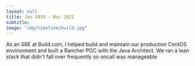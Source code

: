 ```yaml
---
layout: null
title: Jan 2019 – Mar 2021
subtitle:
image: "img/timeline/build.jpg"
---
```

As an SRE at Build.com, I helped build and maintain our production CentOS environment and built a Rancher POC with the Java Architect. We ran a lean stack that didn't fall over frequently so oncall was manageable